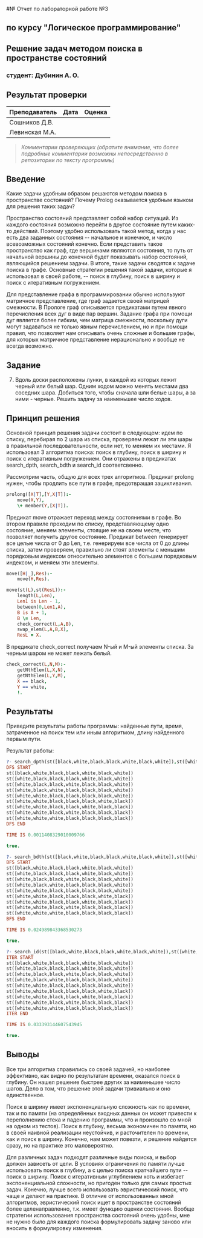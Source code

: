 #№ Отчет по лабораторной работе №3
## по курсу "Логическое программирование"

## Решение задач методом поиска в пространстве состояний

### студент: Дубинин А. О.

## Результат проверки

| Преподаватель     | Дата         |  Оценка       |
|-------------------|--------------|---------------|
| Сошников Д.В. |              |               |
| Левинская М.А.|              |               |

> *Комментарии проверяющих (обратите внимание, что более подробные комментарии возможны непосредственно в репозитории по тексту программы)*


## Введение

Какие задачи удобным образом решаются методом поиска в пространстве состояний? 
Почему Prolog оказывается удобным языком для решения таких задач?

Пространство состояний представляет собой набор ситуаций. Из каждого состояния возможно перейти в другое состояние путем каких-то действий. Поэтому удобно использовать такой метод, когда у нас есть два заданных состояния -- начальное и конечное, и число всевозможных состояний конечно. Если представить такое пространство как граф, где вершинами являются состояния, то путь от начальной вершины до конечной будет показывать набор состояний, являющийся решением задачи. В итоге, такие задачи сводятся к задаче поиска в графе. Основные стратегии решения такой задачи, которые я использовал в своей работе, -- поиск в глубину, поиск в ширину и поиск с итеративным погружением.

Для представление графа в программировании обычно используют матричное представление, где граф задается своей матрицей смежности. В Прологе граф описывается предикатами путем явного перечисления всех дуг в виде пар вершин. Задание графа при помощи дуг является более гибким, чем матрица смежности, поскольку дуги могут задаваться не только явным перечислением, но и при помощи правил, что позволяет нам описывать очень сложные и большие графы, для которых матричное представление нерационально и вообще не всегда возможно.

## Задание

7. Вдоль доски расположены лунки, в каждой из которых лежит черный
или белый шар. Одним ходом можно менять местами два соседних
шара. Добиться того, чтобы сначала шли белые шары, а за ними -
черные. Решить задачу за наименьшее число ходов.

## Принцип решения

Основной принцип решения задачи состоит в следующем: идем по списку, перебирая по 2 шара из списка, проверяем лежат ли эти шары в правильной последовательности, если нет, то меняем их местами. Я использовал 3 алгоритма поиска: поиск в глубину, поиск в ширину и поиск с итеративным погружением. Они отражены в предикатах search_dpth, search_bdth и search_id соответсвенно.

Рассмотрим часть, общую для всех трех алгоритмов. Предикат prolong нужен, чтобы продлить все пути в графе, предотвращая зацикливания. 
```prolog
prolong([X|T],[Y,X|T]):-
    move(X,Y),
    \+ member(Y,[X|T]).
```

Предикат move отражает переход между состояниями в графе. Во втором правиле проходим по списку, представляющему одно состояние, меняем элементы, стоящие не на своем месте, что позволяет получить другое состояние. Предикат between генерирует все целые числа от 0 до Len, т.е. генерируем все числа от 0 до длины списка, затем проверяем, правильно ли стоят элементы с меньшим порядковым индексом относительно элементов с большим порядковым индексом, и меняем эти элементы.
```prolog
move([H|_],Res):-
    move(H,Res).

move(st(L),st(ResL)):-
    length(L,Len),
    Len1 is Len - 1,
    between(0,Len1,A),
    B is A + 1,
    B \= Len,
    check_correct(L,A,B),
    swap_elem(L,A,B,X),
    ResL = X.
```

В предикате check_correct получаем N-ый и M-ый элементы списка. За черным шаром не может лежать белый.
```prolog
check_correct(L,N,M):-
    getNthElem(L,X,N),
    getNthElem(L,Y,M),
    X == black,
    Y == white,
    !.

```

## Результаты

Приведите результаты работы программы: найденные пути, время, затраченное на поиск тем или иным алгоритмом, длину найденного первым пути.

Результат работы:
```prolog
?- search_dpth(st([black,white,black,black,white,black,white]),st([white,white,white,black,black,black,black])).
DFS START
st([black,white,black,black,white,black,white])
st([white,black,black,black,white,black,white])
st([white,black,black,white,black,black,white])
st([white,black,white,black,black,black,white])
st([white,white,black,black,black,black,white])
st([white,white,black,black,black,white,black])
st([white,white,black,black,white,black,black])
st([white,white,black,white,black,black,black])
st([white,white,white,black,black,black,black])
DFS END

TIME IS 0.0011408329010009766

true.

?- search_bdth(st([black,white,black,black,white,black,white]),st([white,white,white,black,black,black,black])).
BFS START
st([black,white,black,black,white,black,white])
st([white,black,black,black,white,black,white])
st([white,black,black,white,black,black,white])
st([white,black,white,black,black,black,white])
st([white,white,black,black,black,black,white])
st([white,white,black,black,black,white,black])
st([white,white,black,black,white,black,black])
st([white,white,black,white,black,black,black])
st([white,white,white,black,black,black,black])
BFS END

TIME IS 0.024989843368530273

true.

?- search_id(st([black,white,black,black,white,black,white]),st([white,white,white,black,black,black,black])).
ITER START
st([black,white,black,black,white,black,white])
st([white,black,black,black,white,black,white])
st([white,black,black,white,black,black,white])
st([white,black,white,black,black,black,white])
st([white,white,black,black,black,black,white])
st([white,white,black,black,black,white,black])
st([white,white,black,black,white,black,black])
st([white,white,black,white,black,black,black])
st([white,white,white,black,black,black,black])
ITER END

TIME IS 0.033393144607543945

true.


```

## Выводы

Все три алгоритма справились со своей задачей, но наиболее эффективно, как видно по результатам времени, оказался поиск в глубину. Он нашел решение быстрее других за наименьшее число шагов. Дело в том, что решение этой задачи тривиально и оно единственное.

Поиск в ширину имеет экспоненциальную сложность как по времени, так и по памяти (на определённых входных данных он может привести к переполнению стека и падению программы, что и произошло со мной на одном из тестов). Поиск в глубину, весьма экономичен по памяти, но в своей наивной реализации неустойчив, и расточителен по времени, как и поиск в ширину. Конечно, нам может повезти, и решение найдется сразу, но на практике это маловероятно.

Для различных задач подходят различные виды поиска, и выбор должен зависеть от цели. В условиях ограничения по памяти лучше использовать поиск в глубину, а с целью поиска кратчайшего пути -- поиск в ширину. Поиск с итеративным углублением хоть и избегает экспоненциальной сложности, но пригоден только для самых простых задач. Конечно, лучше всего использовать эвристический поиск, что чаще и делают на практике. В отличие от использованных мной алгоритмов, эвристический поиск ищет в пространстве состояний более целенаправленно, т.к. имеет функцию оценки состояния. Вообще стратегии использования пространства состояний очень удобны, мне не нужно было для каждого поиска формулировать задачу заново или вносить в формулировку изменения.